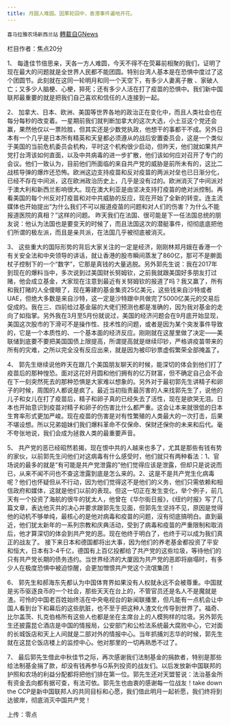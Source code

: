```yaml
---
title: 月圆人难圆。因果轮回中，香港事件遍地开花。
---
```

`喜马拉雅农场新西兰站` [轉載自GNews](https://gnews.org/zh-hans/1556057/)

栏目作者：焦点20分

1、 每逢佳节倍思亲，天各一方人难圆，今天不得不在荧幕前相聚的我们，证明了现在最大的问题就是全世界人民都不能团圆。特别台湾人基本是在恐惧中度过了这个团圆节。此刻就在这同一轮明月和同一个天空下，有多少人妻离子散 、家破人亡；又多少人脑梗、心梗，猝死；还有多少人活在打了疫苗的恐惧中。我们新中国联邦最重要的就是把我们自己喜欢和信任的人连接到一起。

2、 加拿大、日本、欧洲、美国等世界各地的政治正在变化中，而且人类社会也在每分每秒的改变着。一星期前我们就判断加拿大的这次大选，小土豆这个党还会赢，果然他仅以一票险胜，但其实还是少数党执政，他想干的事都干不成。另外日本有一个几乎是日本所有精英和天皇都必须遵从的战后安置委员会，这是一个类似于美国的当前危机委员会机构，平时这个机构很少启动，但昨天，他们就如果共产党打台湾该如何直面，以及中共病毒的进一步扩散，他们该如何应对召开了专门的会议。他们一致认为，目前他们所面临的来自共产党的威胁是前所未有的，这比二战核导弹的爆炸还恐怖。欧洲这边支持疫苗和反对疫苗的两派对垒也已日渐分化，已经不存在中间派，这在欧洲政治历史上，几乎是没有过的。欧洲消灭了中间派对于澳大利和新西兰影响很大。现在澳大利亚是由坚决支持打疫苗的绝对派控制。再看美国的每个州反对打疫苗和对中共威胁的反应，现在开始了全新的转变。连主流媒体也开始提出“为什么我们不可以报道疫苗的问题和对人们的伤害？为什么不能报道医院的真相？”这样的问题。 昨天我们在法国、很可能是下一任法国总统的朋友说：他认为法国也是要变天的时候了，而且法国这次的潜艇事件，彻彻底底把他们所谓的极左派，而且是亲共派，在法国几乎被彻底被消灭。



3、 这些重大的国际形势的背后大家关注的一定是经济，刚刚林郑月娥在香港一个有关安全法和中央领导的讲话，就让香港的股市瞬间蒸发了860亿，那可不是擀面杖子控制下的一个“数字”，它那是真钱的大量逃脱。另外郭先生说：我在2017年到现在的爆料当中，多次说到过美国财长努姆钦，之前我就跟美国好多朋友打过赌，他会成立基金，大家现在注意到最近有关努姆钦的报道了吗？我又赢了，所有和我打赌的人全傻眼了，现在筹建的基金集资25亿美元，这些钱来自沙特或者UAE，但绝大多数是来自沙特，这一定是沙特跟中共做完了5000亿美元的交易后促成的。我在三、四前给过基金届的大佬们预测也都是准确的，因为我对基金的走向了如指掌。另外我在3月至5月份就说过，美国的经济问题会在9月底开始显现，美国这次股市的下滑可不是操作性、技术性的问题，或者是因为某个突发事件导致的，它是一个本质性的、一个基本面的经济反应。刚刚就在这屋里做了决定——美联储到底要不要把美国国债上限提高，所谓提高就是继续印钞，严格讲疫苗带来的所有的灾难，之所以完全没有反应出来，就是因为被印钞票虚假繁荣全部掩盖了。

4、 郭先生继续说他昨天在跟几个美国朋友聊天的时候，能深切的体会到他们打了疫苗后的那种惶恐。面对这花好月圆和他们拥有的亿万财富，但不确定自己会不会在下一刻突然死去的那种恐惧是大家难以想象的。另外对于最初郭先生讲精子和卵子的时候，周围的人都说是疯了。最近当初指责最厉害的人来找郭先生了，说他的儿子和女儿在打了疫苗后，精子和卵子真的已经失去了活性，现在是欲哭无泪。日本也开始意识到疫苗对精子和卵子的伤害比什么都严重。这会让本来就很低的日本生育率形式更加严峻。现在疫苗的伤害是对有性繁殖的人类最大的一次打击，后果不堪设想。所以兄弟姐妹们我们爆料革命不仅保命、保财还保你的未来和后代。毫不夸张地说，我们会成为拯救人类的最重要声音。

5、 共产党的恶已经昭然若揭，现在恨中共的人越来也多了，尤其是那些有钱有势的家伙，以前郭先生问他们对这病毒有什么感受时，他们就只有两种看法：1、官场说的最多的就是“有可能是共产党泄露的”他们觉得应该是泄露，但却只是说说而已，从来不闻不问也不查这泄露到底是怎么来的。2、这是不是共产党生化病毒呢？他们也怀疑但从不行动，因为他们觉得这不是他们的义务，他们只需依赖和相信政府和媒体，这就是他们以前的表现。但这一切正在发生变化，举个例子，前几天有一个投资了海航的很牛的犹太人，他曾在《华尔街日报》，《纽约时报》写了几篇文章，表达他灭共的决心并要求跟郭先生见面，但郭先生坚持不见，原因是觉得他的动机不够单纯，最核心的是他对病毒和疫苗的问题，沒有彻底搞明白。直到最近，他们犹太新年的一系列宗教和庆典活动，受到了病毒和疫苗的严重限制和取消后，他才算深切的体会到共产党的恶。现在他终于明白了，也终于可以成为我们真正的战友了。 接下来日本和德国都将出大事，因为他们的养老基金都投资了平安和恒大，日本有3-4千亿，德国有上百亿投都给了共产党的这些垃圾，等待他们的只有共产党长期的债务违约。当世界经济的大厦因为共产党的恶即将崩塌时，有多少人在极度恐惧中被迫惊醒，会更加憎恨共产党这个流氓集团！

6、 郭先生和郝海东先都认为中国体育界如果没有人权就永远不会被尊重。中国就是劣币驱逐良币的一个社会，那些天天在台上的，不管官员还是名人不是魔就是渣。可怜的中国老百姓始终活在中央电视台的新闻联播里，但凡能有一点机会让中国人看到台下和幕后的这些肮脏，也不至于把这种人渣文化传导到世界了。福奇、比尔盖茨、扎克伯格所有这些人也都是坐在主席台上的人模狗样的垃圾。另外郭先生还披露昆仑酒店是中国的情报局，公安部门和公检法系统最大腐败中心，它对面的长城饭店和天上人间就是二部对外的情报中心。当年抓捕刘志华的时候，郭先生就在这昆仑饭店楼上的监控中心。他对那里的一切再熟悉不过了。

7、 最后郭先生借此中秋佳节之际，再次感谢我们法制基金的捐款者，特别是那些给法制基金捐了款，却没有钱再参与G系列投资的战友们。以后发放新中国联邦的护照和农场的利益分配都将把他们排在第一位。郭先生还对天盟誓说：法治基金所有资金去向都有据可查，有法可依。郭先生也由衷的感谢每一位战友！take down the CCP是新中国联邦人的共同目标和心愿，我们借此明月一起祈愿，我们终将到达彼岸，彻底消灭中国共产党！

上传：零点
